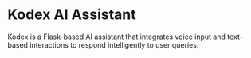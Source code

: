 # Kodex AI Assistant
Kodex is a Flask-based AI assistant that integrates voice input and text-based interactions to respond intelligently to user queries.
